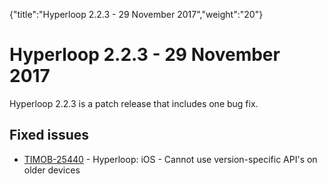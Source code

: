 {"title":"Hyperloop 2.2.3 - 29 November 2017","weight":"20"} 

# Hyperloop 2.2.3 - 29 November 2017

Hyperloop 2.2.3 is a patch release that includes one bug fix.

## Fixed issues

*   [TIMOB-25440](https://jira.appcelerator.org/browse/TIMOB-25440) - Hyperloop: iOS - Cannot use version-specific API's on older devices